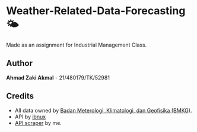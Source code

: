 # Weather-Related-Data-Forecasting 🌤️

Made as an assignment for Industrial Management Class.

## Author
**Ahmad Zaki Akmal** - 21/480179/TK/52981

## Credits
- All data owned by [Badan Meterologi, Klimatologi, dan Geofisika (BMKG)](https://bmkg.go.id).
- API by [ibnux](https://github.com/ibnux)
- [API scraper](https://github.com/ahmadzaki2975/ETL-Pipeline) by me.
